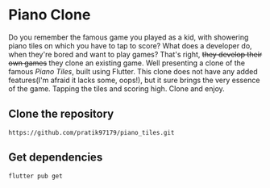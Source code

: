 # Piano Clone
Do you remember the famous game you played as a kid, with showering piano tiles on which you have to tap to score? What does a developer do, when they're bored and want to play games? That's right, ~~they develop their own games~~ they clone an existing game. Well presenting a clone of the famous _Piano Tiles_, built using Flutter. This clone does not have any added features(I'm afraid it lacks some, oops!), but it sure brings the very essence of the game. Tapping the tiles and scoring high. Clone and enjoy.

## Clone the repository
```
https://github.com/pratik97179/piano_tiles.git
```

## Get dependencies

```
flutter pub get
```
